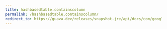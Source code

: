 ```yaml
---
title: hashbasedtable.containscolumn
permalink: /hashbasedtable.containscolumn/
redirect_to: https://guava.dev/releases/snapshot-jre/api/docs/com/google/common/collect/HashBasedTable.html#containsColumn-java.lang.Object-
---
```

